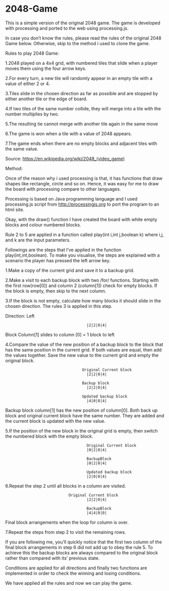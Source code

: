 # 2048-Game
This is a simple version of the original 2048 game. The game is developed with processing and ported to the web using processing.js.

In case you don’t know the rules, please read the rules of the original 2048 Game below. Otherwise, skip to the method i used to clone the game.

Rules to play 2048 Game:

1.2048 played on a 4x4 grid, with numbered tiles that slide when a player moves them using the four arrow keys.

2.For every turn, a new tile will randomly appear in an empty tile with a value of either 2 or 4.

3.Tiles slide in the chosen direction as far as possible and are stopped by either another tile or the edge of board.

4.If two tiles of the same number collide, they will merge into a tile with the number multiplies by two.

5.The resulting tie cannot merge with another tile again in the same move

6.The game is won when a tile with a value of 2048 appears.

7.The game ends when there are no empty blocks and adjacent tiles with the same value.

Source: https://en.wikipedia.org/wiki/2048_(video_game)

Method:

Once of the reason why i used processing is that, it has functions that draw shapes like rectangle, circle and so on. Hence, it was easy for me to draw the board with processing compare to other languages. 

Processing is based on Java programming language and I used processing.js script from http://processingjs.org to port the program to an html site.

Okay, with the draw() function I have created the board with white empty blocks and colour numbered blocks. 

Rule 2 to 5  are applied in a function called play(int i,int j,boolean k) where i,j, and k are the input parameters. 

Followings are the steps that I’ve applied in the function play(int,int,boolean). To make you visualise, the steps are explained with a scenario the player has pressed the left arrow key.

1.Make a copy of the current grid and save it to a backup grid.

2.Make a visit to each backup block with two /for/ functions. Starting with the first row(row[0]) and column 2 (column[1]) check for empty blocks. If the block is empty, then skip to the next column.

3.If the block is not empty, calculate how many blocks it should slide in the chosen direction. The rules 3 is applied in this step. 

Direction: Left

                                        |2|2|0|4|

Block Column[1] slides to column [0] = 1 block to left

4.Compare the value of the new position of a backup block to the block that has the same position in the current grid. If both values are equal, then add the values together. Save the new value to the current grid and empty the original block.

                                      Original Current block
                                        |2|2|0|4|

                                      Backup block
                                        |2|2|0|4|

                                      Updated backup block
                                        |4|0|0|4|

Backup block column[1] has the new position of column[0]. Both back up block and original current block have the same number. They are added and the current block is updated with the new value.

5.If the position of the new block in the original grid is empty, then switch the numbered block with the empty block.

                                        Original Current block
                                        |0|2|0|4|

                                        BackupBlock
                                        |0|2|0|4|

                                        Updated backup block
                                        |2|0|0|4|

6.Repeat the step 2 until all blocks in a column are visited.

								Original Current block
                                        |2|2|0|4|

                                        BackupBlock
                                        |4|4|0|0|

Final block arrangements when the loop for column is over.

7.Repeat the steps from step 2 to visit the remaining rows.

If you are following me, you’ll quickly notice that the first two column of the final block arrangements in step 6 did not add up to obey the rule 5. To achieve this the backup blocks are always compared to the original block rather than compared with its’ previous state. 

Conditions are applied for all directions and finally two functions are implemented in order to check the winning and losing conditions. 

We have applied all the rules and now we can play the game.  
